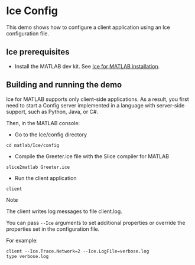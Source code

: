# Ice Config

This demo shows how to configure a client application using an Ice configuration file.

## Ice prerequisites

- Install the MATLAB dev kit. See [Ice for MATLAB installation].

## Building and running the demo

Ice for MATLAB supports only client-side applications. As a result, you first need to start a Config server implemented
in a language with server-side support, such as Python, Java, or C#.

Then, in the MATLAB console:

- Go to the Ice/config directory

```shell
cd matlab/Ice/config
```

- Compile the Greeter.ice file with the Slice compiler for MATLAB

```shell
slice2matlab Greeter.ice
```

- Run the client application

```shell
client
```

> [!NOTE]
> The client writes log messages to file client.log.

You can pass `--Ice` arguments to set additional properties or override the properties set in the configuration file.

For example:

```shell
client --Ice.Trace.Network=2 --Ice.LogFile=verbose.log
type verbose.log
```

[Ice for MATLAB installation]: https://github.com/zeroc-ice/ice/blob/main/NIGHTLY.md#ice-for-matlab
